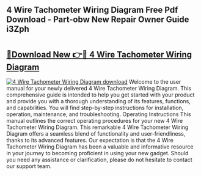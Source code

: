 ## 4 Wire Tachometer Wiring Diagram Free Pdf Download - Part-obw New Repair Owner Guide i3Zph

# <h2><a href="http://dficmx.blite.top/?on=4+Wire+Tachometer+Wiring+Diagram">🔗Download New 👉🔴 4 Wire Tachometer Wiring Diagram</a></h2>

[![4 Wire Tachometer Wiring Diagram download](https://i.imgur.com/lujVjoI.png)](http://dficmx.blite.top/?on=4+Wire+Tachometer+Wiring+Diagram)
Welcome to the user manual for your newly delivered 4 Wire Tachometer Wiring Diagram. This comprehensive guide is intended to help you get started with your product and provide you with a thorough understanding of its features, functions, and capabilities. You will find step-by-step instructions for installation, operation, maintenance, and troubleshooting. Operating Instructions This manual outlines the correct operating procedures for your new 4 Wire Tachometer Wiring Diagram. This remarkable 4 Wire Tachometer Wiring Diagram offers a seamless blend of functionality and user-friendliness, thanks to its advanced features. Our expectation is that the 4 Wire Tachometer Wiring Diagram has been a valuable and informative resource in your journey to becoming proficient in using your new gadget. Should you need any assistance or clarification, please do not hesitate to contact our support team.
